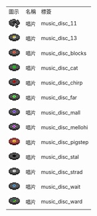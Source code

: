 <table>
	<tablebody>
		<tr>
			<td>圖示</td>
			<td>名稱</td>
			<td>標簽</td>
		</tr>
		<tr>
			<td><img src="../../mc_icon/misc/disc/music_disc_11.png"></td>
			<td>唱片</td>
			<td>music_disc_11</td>
		</tr>
		<tr>
			<td><img src="../../mc_icon/misc/disc/music_disc_13.png"></td>
			<td>唱片</td>
			<td>music_disc_13</td>
		</tr>
		<tr>
			<td><img src="../../mc_icon/misc/disc/music_disc_blocks.png"></td>
			<td>唱片</td>
			<td>music_disc_blocks</td>
		</tr>
		<tr>
			<td><img src="../../mc_icon/misc/disc/music_disc_cat.png"></td>
			<td>唱片</td>
			<td>music_disc_cat</td>
		</tr>
		<tr>
			<td><img src="../../mc_icon/misc/disc/music_disc_chirp.png"></td>
			<td>唱片</td>
			<td>music_disc_chirp</td>
		</tr>
		<tr>
			<td><img src="../../mc_icon/misc/disc/music_disc_far.png"></td>
			<td>唱片</td>
			<td>music_disc_far</td>
		</tr>
		<tr>
			<td><img src="../../mc_icon/misc/disc/music_disc_mall.png"></td>
			<td>唱片</td>
			<td>music_disc_mall</td>
		</tr>
		<tr>
			<td><img src="../../mc_icon/misc/disc/music_disc_mellohi.png"></td>
			<td>唱片</td>
			<td>music_disc_mellohi</td>
		</tr>
		<tr>
			<td><img src="../../mc_icon/misc/disc/music_disc_pigstep.png"></td>
			<td>唱片</td>
			<td>music_disc_pigstep</td>
		</tr>
		<tr>
			<td><img src="../../mc_icon/misc/disc/music_disc_stal.png"></td>
			<td>唱片</td>
			<td>music_disc_stal</td>
		</tr>
		<tr>
			<td><img src="../../mc_icon/misc/disc/music_disc_strad.png"></td>
			<td>唱片</td>
			<td>music_disc_strad</td>
		</tr>
		<tr>
			<td><img src="../../mc_icon/misc/disc/music_disc_wait.png"></td>
			<td>唱片</td>
			<td>music_disc_wait</td>
		</tr>
		<tr>
			<td><img src="../../mc_icon/misc/disc/music_disc_ward.png"></td>
			<td>唱片</td>
			<td>music_disc_ward</td>
		</tr>
	</tablebody>
</table>
